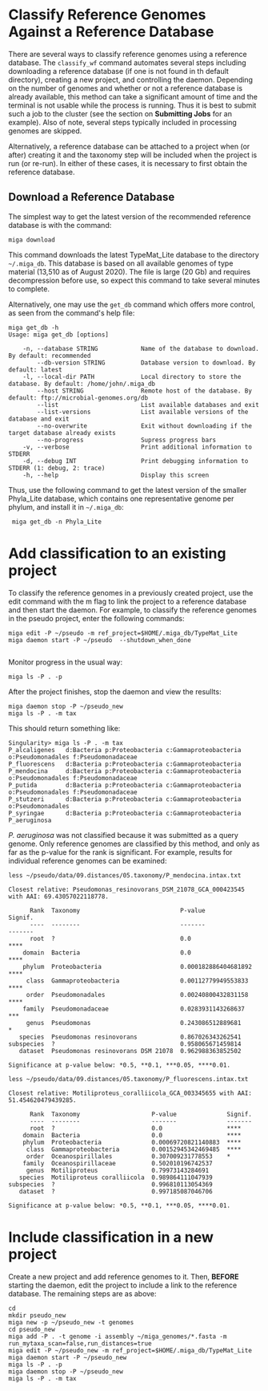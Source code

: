 # Classify Reference Genomes Against a Reference Database

There are several ways to classify reference genomes using a reference database. The `classify_wf` command automates several steps including downloading a reference database (if one is not found in th default directory), creating a new project, and controlling the daemon. Depending on the number of genomes and whether or not a reference database is already available, this method can take a significant amount of time and the terminal is not usable while the process is running. Thus it is best to submit such a job to the cluster (see the section on **Submitting Jobs** for an example). Also of note, several steps typically included in processing genomes are skipped.

Alternatively, a reference database can be attached to a project when (or after) creating it and the taxonomy step will be included when the project is run (or re-run). In either of these cases, it is necessary to first obtain the reference database.

## Download a Reference Database

The simplest way to get the latest version of the recommended reference database is with the command:

```
miga download
```
This command downloads the latest TypeMat_Lite database to the directory `~/.miga_db`. This database is based on all available genomes of type material (13,510 as of August 2020). The file is large (20 Gb) and requires decompression before use, so expect this command to take several minutes to complete. 

Alternatively, one may use the `get_db` command which offers more control, as seen from the command's help file: 

```
miga get_db -h
Usage: miga get_db [options]

    -n, --database STRING            Name of the database to download. By default: recommended
        --db-version STRING          Database version to download. By default: latest
    -l, --local-dir PATH             Local directory to store the database. By default: /home/john/.miga_db
        --host STRING                Remote host of the database. By default: ftp://microbial-genomes.org/db
        --list                       List available databases and exit
        --list-versions              List available versions of the database and exit
        --no-overwrite               Exit without downloading if the target database already exists
        --no-progress                Supress progress bars
    -v, --verbose                    Print additional information to STDERR
    -d, --debug INT                  Print debugging information to STDERR (1: debug, 2: trace)
    -h, --help                       Display this screen

```

Thus, use the following command to get the latest version of the smaller Phyla_Lite database, which contains one representative genome per phylum, and install it in `~/.miga_db`:

```
 miga get_db -n Phyla_Lite
```
# Add classification to an existing project

To classify the reference genomes in a previously created project, use the edit command with the m flag to link the project to a reference database  and then start the daemon. For example, to classify the reference genomes in the pseudo project, enter the following commands: 

```
miga edit -P ~/pseudo -m ref_project=$HOME/.miga_db/TypeMat_Lite
miga daemon start -P ~/pseudo  --shutdown_when_done
  
```
Monitor progress in the usual way:

```
miga ls -P . -p
```
After the project finishes, stop the daemon and view the resullts:

```
miga daemon stop -P ~/pseudo_new
miga ls -P . -m tax
```

This should return something like:

```
Singularity> miga ls -P . -m tax
P_alcaligenes   d:Bacteria p:Proteobacteria c:Gammaproteobacteria o:Pseudomonadales f:Pseudomonadaceae
P_fluorescens   d:Bacteria p:Proteobacteria c:Gammaproteobacteria
P_mendocina     d:Bacteria p:Proteobacteria c:Gammaproteobacteria o:Pseudomonadales f:Pseudomonadaceae
P_putida        d:Bacteria p:Proteobacteria c:Gammaproteobacteria o:Pseudomonadales f:Pseudomonadaceae
P_stutzeri      d:Bacteria p:Proteobacteria c:Gammaproteobacteria o:Pseudomonadales
P_syringae      d:Bacteria p:Proteobacteria c:Gammaproteobacteria
P_aeruginosa
```

*P. aeruginosa* was not classified because it was submitted as a query genome. Only reference genomes are classified by this method, and only as far as the p-value for the rank is significant. For example, results for individual reference genomes can be examined: 

```
less ~/pseudo/data/09.distances/05.taxonomy/P_mendocina.intax.txt

Closest relative: Pseudomonas_resinovorans_DSM_21078_GCA_000423545 with AAI: 69.43057022118778.

      Rank  Taxonomy                            P-value               Signif.
      ----  --------                            -------               -------
      root  ?                                   0.0                   ****
    domain  Bacteria                            0.0                   ****
    phylum  Proteobacteria                      0.000182886404681892  ****
     class  Gammaproteobacteria                 0.00112779949553833   ****
     order  Pseudomonadales                     0.00240800432831158   ****
    family  Pseudomonadaceae                    0.0283931143268637    ***
     genus  Pseudomonas                         0.243086512889681     *
   species  Pseudomonas resinovorans            0.867026343262541
subspecies  ?                                   0.958065671459814
   dataset  Pseudomonas resinovorans DSM 21078  0.962988363852502

Significance at p-value below: *0.5, **0.1, ***0.05, ****0.01.

less ~/pseudo/data/09.distances/05.taxonomy/P_fluorescens.intax.txt

Closest relative: Motiliproteus_coralliicola_GCA_003345655 with AAI: 51.454620479439285.

      Rank  Taxonomy                    P-value              Signif.
      ----  --------                    -------              -------
      root  ?                           0.0                  ****
    domain  Bacteria                    0.0                  ****
    phylum  Proteobacteria              0.00069720821140883  ****
     class  Gammaproteobacteria         0.00152945342469485  ****
     order  Oceanospirillales           0.307009231778553    *
    family  Oceanospirillaceae          0.502010196742537
     genus  Motiliproteus               0.79973143284691
   species  Motiliproteus coralliicola  0.989864111047939
subspecies  ?                           0.996810113054369
   dataset  ?                           0.997185087046706

Significance at p-value below: *0.5, **0.1, ***0.05, ****0.01.

```

# Include classification in a new project

Create a new project and add reference genomes to it. Then, **BEFORE** starting the daemon, edit the project to include a link to the reference database. The remaining steps are as above:

```
cd
mkdir pseudo_new
miga new -p ~/pseudo_new -t genomes
cd pseudo_new
miga add -P . -t genome -i assembly ~/miga_genomes/*.fasta -m run_mytaxa_scan=false,run_distances=true
miga edit -P ~/pseudo_new -m ref_project=$HOME/.miga_db/TypeMat_Lite
miga daemon start -P ~/pseudo_new
miga ls -P . -p
miga daemon stop -P ~/pseudo_new
miga ls -P . -m tax
```

